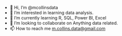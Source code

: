 - 👋 Hi, I’m @mcollinsdata
- 👀 I’m interested in learning data analysis. 
- 🌱 I’m currently learning R, SQL, Power BI, Excel
- 💞️ I’m looking to collaborate on Anything data related. 
- 📫 How to reach me m.collins.data@gmail.com

<!---
mcollinsdata/mcollinsdata is a ✨ special ✨ repository because its `README.md` (this file) appears on your GitHub profile.
You can click the Preview link to take a look at your changes.
--->
